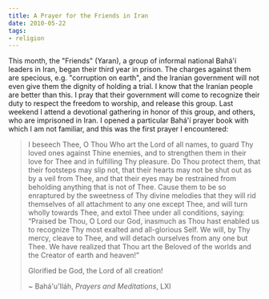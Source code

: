 ```yaml
---
title: A Prayer for the Friends in Iran
date: 2010-05-22
tags:
- religion
---
```


This month, the "Friends" (Yaran), a group of informal national
Bah&aacute;'&iacute; leaders in Iran, began their third year in prison. The
charges against them are specious, e.g. "corruption on earth", and the Iranian
government will not even give them the dignity of holding a trial. I know that
the Iranian people are better than this. I pray that their government will come
to recognize their duty to respect the freedom to worship, and release this
group. Last weekend I attend a devotional gathering in honor of  this group, and
others, who are imprisoned in Iran. I opened a particular Bah&aacute;'&iacute;
prayer book with which I am not familiar, and this was the first prayer I
encountered:

> I beseech Thee, O Thou Who art the Lord of all names, to guard Thy loved ones
> against Thine enemies, and to strengthen them in their love for Thee and in
> fulfilling Thy pleasure.  Do Thou protect them, that their footsteps may slip
> not, that their hearts may not be shut out as by a veil from Thee, and that
> their eyes may be restrained from beholding anything that is not of Thee.
> Cause them to be so enraptured by the sweetness of Thy divine melodies that
> they will rid themselves of all attachment to any one except Thee, and will
> turn wholly towards Thee, and extol Thee under all conditions, saying:
> &#8220;Praised be Thou, O Lord our God, inasmuch as Thou hast enabled us to
> recognize Thy most exalted and all-glorious Self.  We will, by Thy mercy,
> cleave to Thee, and will detach ourselves from any one but Thee.  We have
> realized that Thou art the Beloved of the worlds and the Creator of earth and
> heaven!&#8221;
>
> Glorified be God, the Lord of all creation!
>
> ~ Bah&aacute;'u'll&aacute;h, _Prayers and Meditations_, LXI

<!-- truncate -->
